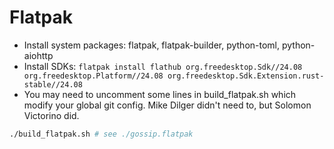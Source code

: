 # Flatpak

- Install system packages: flatpak, flatpak-builder, python-toml, python-aiohttp
- Install SDKs: `flatpak install flathub org.freedesktop.Sdk//24.08 org.freedesktop.Platform//24.08 org.freedesktop.Sdk.Extension.rust-stable//24.08`
- You may need to uncomment some lines in build_flatpak.sh which modify your global git config.
  Mike Dilger didn't need to, but Solomon Victorino did.

```sh
./build_flatpak.sh # see ./gossip.flatpak
```
